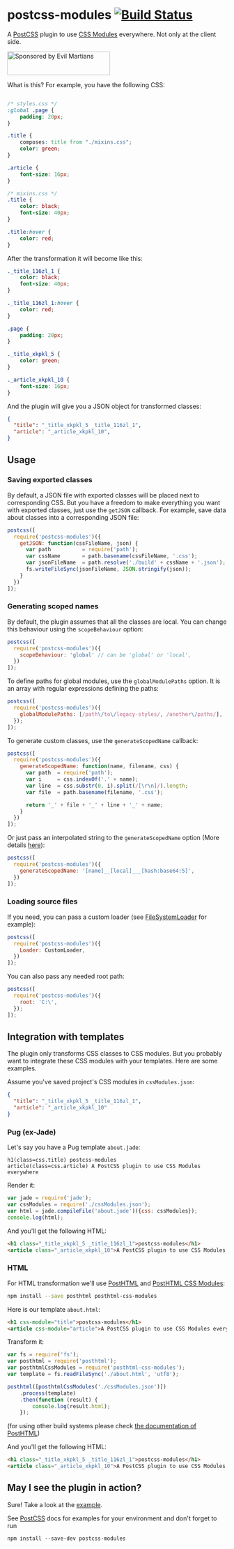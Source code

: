 # postcss-modules [![Build Status][ci-img]][ci]

A [PostCSS] plugin to use [CSS Modules] everywhere. Not only at the client side.

[PostCSS]:      https://github.com/postcss/postcss
[ci-img]:       https://travis-ci.org/css-modules/postcss-modules.svg
[ci]:           https://travis-ci.org/css-modules/postcss-modules
[CSS Modules]:  https://github.com/css-modules/css-modules

<a href="https://evilmartians.com/?utm_source=postcss-modules">
<img src="https://evilmartians.com/badges/sponsored-by-evil-martians.svg" alt="Sponsored by Evil Martians" width="236" height="54">
</a>

What is this? For example, you have the following CSS:

```css

/* styles.css */
:global .page {
    padding: 20px;
}

.title {
    composes: title from "./mixins.css";
    color: green;
}

.article {
    font-size: 16px;
}

/* mixins.css */
.title {
    color: black;
    font-size: 40px;
}

.title:hover {
    color: red;
}

```
After the transformation it will become like this:

```css
._title_116zl_1 {
    color: black;
    font-size: 40px;
}

._title_116zl_1:hover {
    color: red;
}

.page {
    padding: 20px;
}

._title_xkpkl_5 {
    color: green;
}

._article_xkpkl_10 {
    font-size: 16px;
}
```

And the plugin will give you a JSON object for transformed classes:
```json
{
  "title": "_title_xkpkl_5 _title_116zl_1",
  "article": "_article_xkpkl_10",
}
```


## Usage

### Saving exported classes

By default, a JSON file with exported classes will be placed next to corresponding CSS.
But you have a freedom to make everything you want with exported classes, just
use the `getJSON` callback. For example, save data about classes into a corresponding JSON file:

```js
postcss([
  require('postcss-modules')({
    getJSON: function(cssFileName, json) {
      var path          = require('path');
      var cssName       = path.basename(cssFileName, '.css');
      var jsonFileName  = path.resolve('./build' + cssName + '.json');
      fs.writeFileSync(jsonFileName, JSON.stringify(json));
    }
  })
]);
```

### Generating scoped names

By default, the plugin assumes that all the classes are local. You can change
this behaviour using the `scopeBehaviour` option:

```js
postcss([
  require('postcss-modules')({
    scopeBehaviour: 'global' // can be 'global' or 'local',
  })
]);
```

To define paths for global modules, use the `globalModulePaths` option. 
It is an array with regular expressions defining the paths:

```js
postcss([
  require('postcss-modules')({
    globalModulePaths: [/path\/to\/legacy-styles/, /another\/paths/],
  });
]);
```

To generate custom classes, use the `generateScopedName` callback:

```js
postcss([
  require('postcss-modules')({
    generateScopedName: function(name, filename, css) {
      var path  = require('path');
      var i     = css.indexOf('.' + name);
      var line  = css.substr(0, i).split(/[\r\n]/).length;
      var file  = path.basename(filename, '.css');

      return '_' + file + '_' + line + '_' + name;
    }
  })
]);
```

Or just pass an interpolated string to the `generateScopedName` option
(More details [here](https://github.com/webpack/loader-utils#interpolatename)):

```js
postcss([
  require('postcss-modules')({
    generateScopedName: '[name]__[local]___[hash:base64:5]',
  })
]);
```

### Loading source files

If you need, you can pass a custom loader (see [FileSystemLoader] for example):

```js
postcss([
  require('postcss-modules')({
    Loader: CustomLoader,
  })
]);
```

You can also pass any needed root path:
```js
postcss([
  require('postcss-modules')({
    root: 'C:\',
  });
]);
```


## Integration with templates
The plugin only transforms CSS classes to CSS modules.
But you probably want to integrate these CSS modules with your templates.
Here are some examples.

Assume you've saved project's CSS modules in `cssModules.json`:

```json
{
  "title": "_title_xkpkl_5 _title_116zl_1",
  "article": "_article_xkpkl_10"
}
```


### Pug (ex-Jade)
Let's say you have a Pug template `about.jade`:
```jade
h1(class=css.title) postcss-modules
article(class=css.article) A PostCSS plugin to use CSS Modules everywhere
```

Render it:
```js
var jade = require('jade');
var cssModules = require('./cssModules.json');
var html = jade.compileFile('about.jade')({css: cssModules});
console.log(html);
```

And you'll get the following HTML:
```html
<h1 class="_title_xkpkl_5 _title_116zl_1">postcss-modules</h1>
<article class="_article_xkpkl_10">A PostCSS plugin to use CSS Modules everywhere</article>
```


### HTML
For HTML transformation we'll use [PostHTML](https://github.com/posthtml/posthtml) and [PostHTML CSS Modules](https://github.com/maltsev/posthtml-css-modules):
```bash
npm install --save posthtml posthtml-css-modules
```

Here is our template `about.html`:
```html
<h1 css-module="title">postcss-modules</h1>
<article css-module="article">A PostCSS plugin to use CSS Modules everywhere</article>
```

Transform it:
```js
var fs = require('fs');
var posthtml = require('posthtml');
var posthtmlCssModules = require('posthtml-css-modules');
var template = fs.readFileSync('./about.html', 'utf8');

posthtml([posthtmlCssModules('./cssModules.json')])
    .process(template)
    .then(function (result) {
        console.log(result.html);
    });
```
(for using other build systems please check [the documentation of PostHTML](https://github.com/posthtml/posthtml/blob/master/README.md))


And you'll get the following HTML:
```html
<h1 class="_title_xkpkl_5 _title_116zl_1">postcss-modules</h1>
<article class="_article_xkpkl_10">A PostCSS plugin to use CSS Modules everywhere</article>
```


## May I see the plugin in action?
Sure! Take a look at the [example](https://github.com/outpunk/postcss-modules-example).

See [PostCSS] docs for examples for your environment and don't forget to run
```
npm install --save-dev postcss-modules
```

[FileSystemLoader]: https://github.com/css-modules/css-modules-loader-core/blob/master/src/file-system-loader.js
